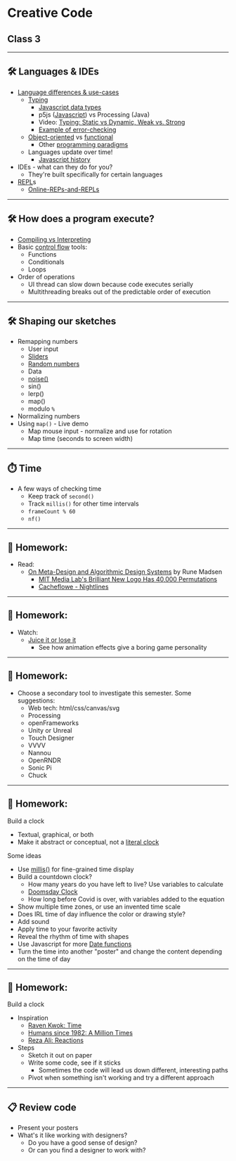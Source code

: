# Creative Code
## Class 3

---

## 🛠️ Languages & IDEs

* [Language differences & use-cases](https://www.quora.com/What-are-the-differences-that-exist-between-programming-languages/answer/James-Barton-129)
  * [Typing](https://en.wikipedia.org/wiki/Type_system)
    * [Javascript data types](../images/javascript-datatypes.jpg)
    * p5js ([Javascript](https://blog.jscrambler.com/type-system-in-javascript-what-it-is-and-why-it-matters)) vs Processing (Java)
    * Video: [Typing: Static vs Dynamic, Weak vs. Strong](https://www.youtube.com/watch?v=C5fr0LZLMAs)
    * [Example of error-checking](https://editor.p5js.org/cacheflowe/sketches/RIT2lquNi)
  * [Object-oriented](https://www.youtube.com/watch?v=m_MQYyJpIjg) vs [functional](https://www.youtube.com/watch?v=XGNYDjyD6G8)
    * Other [programming paradigms](https://en.wikipedia.org/wiki/Programming_paradigm)
  * Languages update over time!
    * [Javascript history](https://www.educative.io/blog/javascript-versions-history)
* IDEs - what can they do for you?
  * They're built specifically for certain languages
* [REPL](https://en.wikipedia.org/wiki/Read%E2%80%93eval%E2%80%93print_loop)s
  * [Online-REPs-and-REPLs](https://joel.franusic.com/online-reps-and-repls)

---

## 🛠️ How does a program execute?

* [Compiling vs Interpreting](https://yesfordev.com/is-javascript-compiled-or-interpreted/)
* Basic [control flow](https://en.wikipedia.org/wiki/Control_flow) tools:
  * Functions
  * Conditionals
  * Loops
* Order of operations
  * UI thread can slow down because code executes serially
  * Multithreading breaks out of the predictable order of execution

---

## 🛠️ Shaping our sketches

* Remapping numbers
  * User input
  * [Sliders](https://editor.p5js.org/cacheflowe/sketches/t7su_ViJ3)
  * [Random numbers](https://happycoding.io/tutorials/p5js/random)
  * Data
  * [noise()](https://twitter.com/pantrymoth/status/1557085719318990850)
  * sin()
  * lerp()
  * map()
  * modulo `%`
* Normalizing numbers
* Using `map()` - Live demo
  * Map mouse input - normalize and use for rotation
  * Map time (seconds to screen width)

---

## ⏱️ Time

* A few ways of checking time
  * Keep track of `second()`
  * Track `millis()` for other time intervals
  * `frameCount % 60`
  * `nf()`

---

## 📝 Homework:

* Read:
  * [On Meta-Design and Algorithmic Design Systems](https://runemadsen.com/blog/on-meta-design-and-algorithmic-design-systems/) by Rune Madsen
    * [MIT Media Lab's Brilliant New Logo Has 40,000 Permutations](https://www.fastcompany.com/1663378/mit-media-labs-brilliant-new-logo-has-40000-permutations-video)
    * [Cacheflowe - Nightlines](https://cacheflowe.com/art/physical/nightlines-t-shirt)

---

## 📝 Homework:

* Watch:
  * [Juice it or lose it](https://www.youtube.com/watch?v=Fy0aCDmgnxg)
    * See how animation effects give a boring game personality

---

## 📝 Homework:

* Choose a secondary tool to investigate this semester. Some suggestions:
  * Web tech: html/css/canvas/svg
  * Processing
  * openFrameworks
  * Unity or Unreal
  * Touch Designer
  * VVVV
  * Nannou
  * OpenRNDR
  * Sonic Pi
  * Chuck

---

## 📝 Homework:

Build a clock

* Textual, graphical, or both
* Make it abstract or conceptual, not a [literal clock](https://p5js.org/examples/input-clock.html)

Some ideas

* Use [millis()](https://p5js.org/reference/#/p5/millis) for fine-grained time display
* Build a countdown clock?
  * How many years do you have left to live? Use variables to calculate
  * [Doomsday Clock](https://thebulletin.org/doomsday-clock/current-time/)
  * How long before Covid is over, with variables added to the equation
* Show multiple time zones, or use an invented time scale
* Does IRL time of day influence the color or drawing style?
* Add sound
* Apply time to your favorite activity
* Reveal the rhythm of time with shapes
* Use Javascript for more [Date functions](https://flaviocopes.com/javascript-dates/)
* Turn the time into another "poster" and change the content depending on the time of day

---

## 📝 Homework:

Build a clock

* Inspiration
  * [Raven Kwok: Time](http://ravenkwok.com/time/)
  * [Humans since 1982: A Million Times](https://vimeo.com/channels/staffpicks/60491636)
  * [Reza Ali: Reactions](https://www.instagram.com/p/CBogs4FH4E0/)
* Steps
  * Sketch it out on paper
  * Write some code, see if it sticks
    * Sometimes the code will lead us down different, interesting paths
  * Pivot when something isn't working and try a different approach

---

## 📋 Review code

* Present your posters
* What's it like working with designers?
  * Do you have a good sense of design? 
  * Or can you find a designer to work with?

